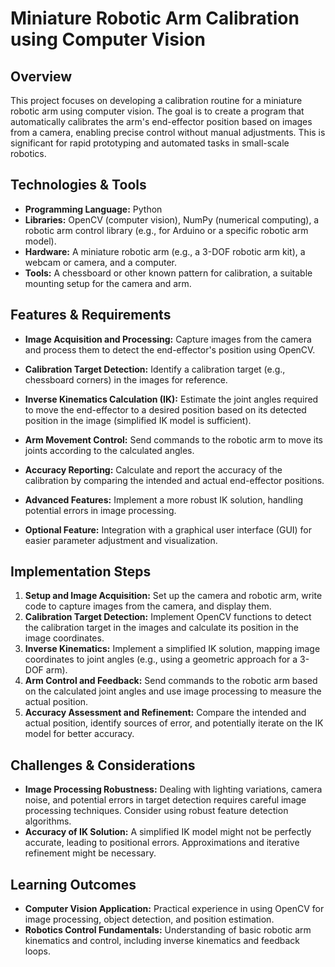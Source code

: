 #  Miniature Robotic Arm Calibration using Computer Vision

## Overview

This project focuses on developing a calibration routine for a miniature robotic arm using computer vision.  The goal is to create a program that automatically calibrates the arm's end-effector position based on images from a camera, enabling precise control without manual adjustments.  This is significant for rapid prototyping and automated tasks in small-scale robotics.

## Technologies & Tools

* **Programming Language:** Python
* **Libraries:** OpenCV (computer vision), NumPy (numerical computing), a robotic arm control library (e.g., for Arduino or a specific robotic arm model).
* **Hardware:** A miniature robotic arm (e.g., a 3-DOF robotic arm kit), a webcam or camera, and a computer.
* **Tools:** A chessboard or other known pattern for calibration, a suitable mounting setup for the camera and arm.


## Features & Requirements

- **Image Acquisition and Processing:** Capture images from the camera and process them to detect the end-effector's position using OpenCV.
- **Calibration Target Detection:** Identify a calibration target (e.g., chessboard corners) in the images for reference.
- **Inverse Kinematics Calculation (IK):**  Estimate the joint angles required to move the end-effector to a desired position based on its detected position in the image (simplified IK model is sufficient).
- **Arm Movement Control:** Send commands to the robotic arm to move its joints according to the calculated angles.
- **Accuracy Reporting:** Calculate and report the accuracy of the calibration by comparing the intended and actual end-effector positions.

- **Advanced Features:**  Implement a more robust IK solution, handling potential errors in image processing.
- **Optional Feature:**  Integration with a graphical user interface (GUI) for easier parameter adjustment and visualization.


## Implementation Steps

1. **Setup and Image Acquisition:** Set up the camera and robotic arm, write code to capture images from the camera, and display them.
2. **Calibration Target Detection:** Implement OpenCV functions to detect the calibration target in the images and calculate its position in the image coordinates.
3. **Inverse Kinematics:** Implement a simplified IK solution, mapping image coordinates to joint angles (e.g., using a geometric approach for a 3-DOF arm).
4. **Arm Control and Feedback:** Send commands to the robotic arm based on the calculated joint angles and use image processing to measure the actual position.
5. **Accuracy Assessment and Refinement:** Compare the intended and actual position, identify sources of error, and potentially iterate on the IK model for better accuracy.


## Challenges & Considerations

- **Image Processing Robustness:**  Dealing with lighting variations, camera noise, and potential errors in target detection requires careful image processing techniques.  Consider using robust feature detection algorithms.
- **Accuracy of IK Solution:** A simplified IK model might not be perfectly accurate, leading to positional errors.  Approximations and iterative refinement might be necessary.


## Learning Outcomes

- **Computer Vision Application:** Practical experience in using OpenCV for image processing, object detection, and position estimation.
- **Robotics Control Fundamentals:** Understanding of basic robotic arm kinematics and control, including inverse kinematics and feedback loops.

